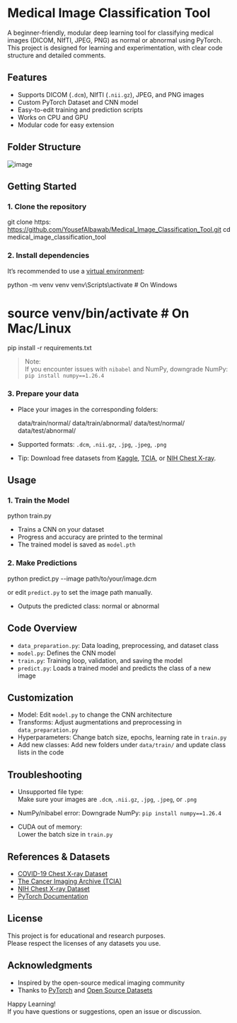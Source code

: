 # Medical Image Classification Tool

A beginner-friendly, modular deep learning tool for classifying medical images (DICOM, NIfTI, JPEG, PNG) as normal or abnormal using PyTorch.  
This project is designed for learning and experimentation, with clear code structure and detailed comments.

## Features

- Supports DICOM (`.dcm`), NIfTI (`.nii.gz`), JPEG, and PNG images
- Custom PyTorch Dataset and CNN model
- Easy-to-edit training and prediction scripts
- Works on CPU and GPU
- Modular code for easy extension

## Folder Structure

![image](https://github.com/user-attachments/assets/6c6bd564-a878-45a2-b4f5-288aa9d33f14)


## Getting Started

### 1. Clone the repository

git clone https: https://github.com/YousefAlbawab/Medical_Image_Classification_Tool.git
cd medical_image_classification_tool

### 2. Install dependencies

It’s recommended to use a [virtual environment](https://docs.python.org/3/library/venv.html):

python -m venv venv
venv\Scripts\activate  # On Windows
# source venv/bin/activate  # On Mac/Linux

pip install -r requirements.txt

> Note:  
> If you encounter issues with `nibabel` and NumPy, downgrade NumPy:  
> `pip install numpy==1.26.4`



### 3. Prepare your data

- Place your images in the corresponding folders:
  
  data/train/normal/
  data/train/abnormal/
  data/test/normal/
  data/test/abnormal/
  
- Supported formats: `.dcm`, `.nii.gz`, `.jpg`, `.jpeg`, `.png`
- Tip: Download free datasets from [Kaggle](https://www.kaggle.com/), [TCIA](https://www.cancerimagingarchive.net/), or [NIH Chest X-ray](https://nihcc.app.box.com/v/ChestXray-NIHCC).

## Usage

### 1. Train the Model

python train.py

- Trains a CNN on your dataset
- Progress and accuracy are printed to the terminal
- The trained model is saved as `model.pth`

### 2. Make Predictions

python predict.py --image path/to/your/image.dcm

or edit `predict.py` to set the image path manually.

- Outputs the predicted class: normal or abnormal

## Code Overview

- `data_preparation.py`: Data loading, preprocessing, and dataset class
- `model.py`: Defines the CNN model
- `train.py`: Training loop, validation, and saving the model
- `predict.py`: Loads a trained model and predicts the class of a new image

## Customization

- Model: Edit `model.py` to change the CNN architecture
- Transforms: Adjust augmentations and preprocessing in `data_preparation.py`
- Hyperparameters: Change batch size, epochs, learning rate in `train.py`
- Add new classes: Add new folders under `data/train/` and update class lists in the code

## Troubleshooting

- Unsupported file type:  
  Make sure your images are `.dcm`, `.nii.gz`, `.jpg`, `.jpeg`, or `.png`

- NumPy/nibabel error: 
  Downgrade NumPy: `pip install numpy==1.26.4`

- CUDA out of memory:  
  Lower the batch size in `train.py`

## References & Datasets

- [COVID-19 Chest X-ray Dataset](https://github.com/ieee8023/covid-chestxray-dataset)
- [The Cancer Imaging Archive (TCIA)](https://www.cancerimagingarchive.net/)
- [NIH Chest X-ray Dataset](https://nihcc.app.box.com/v/ChestXray-NIHCC)
- [PyTorch Documentation](https://pytorch.org/docs/stable/index.html)

## License

This project is for educational and research purposes.  
Please respect the licenses of any datasets you use.

## Acknowledgments

- Inspired by the open-source medical imaging community
- Thanks to [PyTorch](https://pytorch.org/) and [Open Source Datasets](https://github.com/sfikas/medical-imaging-datasets)

Happy Learning!  
If you have questions or suggestions, open an issue or discussion.
